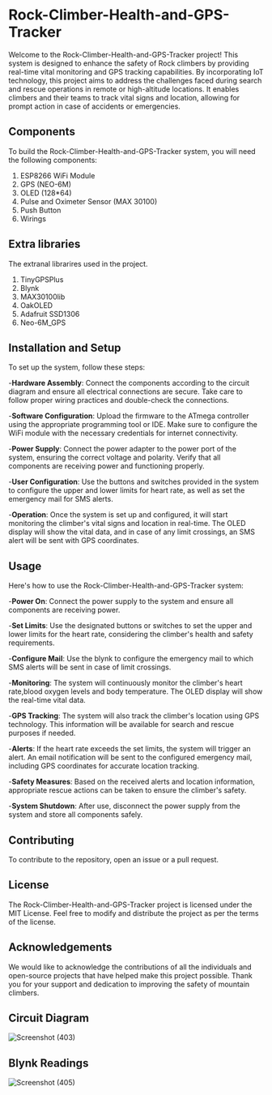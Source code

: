 # Rock-Climber-Health-and-GPS-Tracker

Welcome to the Rock-Climber-Health-and-GPS-Tracker project! This system is designed to enhance the safety of Rock climbers by providing real-time vital monitoring and GPS tracking capabilities. By incorporating IoT technology, this project aims to address the challenges faced during search and rescue operations in remote or high-altitude locations. It enables climbers and their teams to track vital signs and location, allowing for prompt action in case of accidents or emergencies.

## Components
To build the Rock-Climber-Health-and-GPS-Tracker system, you will need the following components:

1. ESP8266 WiFi Module
2. GPS (NEO-6M)
3. OLED (128*64)
4. Pulse and Oximeter Sensor (MAX 30100)
5. Push Button
6. Wirings

## Extra libraries
The extranal librarires used in the project.
1. TinyGPSPlus
2. Blynk
3. MAX30100lib
4. OakOLED
5. Adafruit SSD1306
6. Neo-6M_GPS



## Installation and Setup

To set up the system, follow these steps:

-**Hardware Assembly**: Connect the components according to the circuit diagram and ensure all electrical connections are secure. Take care to follow proper wiring practices and double-check the connections.

-**Software Configuration**: Upload the firmware to the ATmega controller using the appropriate programming tool or IDE. Make sure to configure the WiFi module with the necessary credentials for internet connectivity.

-**Power Supply**: Connect the power adapter to the power port of the system, ensuring the correct voltage and polarity. Verify that all components are receiving power and functioning properly.

-**User Configuration**: Use the buttons and switches provided in the system to configure the upper and lower limits for heart rate, as well as set the emergency mail for SMS alerts.

-**Operation**: Once the system is set up and configured, it will start monitoring the climber's vital signs and location in real-time. The OLED display will show the vital data, and in case of any limit crossings, an SMS alert will be sent with GPS coordinates.

## Usage
Here's how to use the Rock-Climber-Health-and-GPS-Tracker system:

-**Power On**: Connect the power supply to the system and ensure all components are receiving power.

-**Set Limits**: Use the designated buttons or switches to set the upper and lower limits for the heart rate, considering the climber's health and safety requirements.

-**Configure Mail**: Use the blynk to configure the emergency mail to which SMS alerts will be sent in case of limit crossings.

-**Monitoring**: The system will continuously monitor the climber's heart rate,blood oxygen levels and body temperature. The OLED display will show the real-time vital data.

-**GPS Tracking**: The system will also track the climber's location using GPS technology. This information will be available for search and rescue purposes if needed.

-**Alerts**: If the heart rate exceeds the set limits, the system will trigger an alert. An email notification will be sent to the configured emergency mail, including GPS coordinates for accurate location tracking.

-**Safety Measures**: Based on the received alerts and location information, appropriate rescue actions can be taken to ensure the climber's safety.

-**System Shutdown**: After use, disconnect the power supply from the system and store all components safely.



## Contributing
To contribute to the repository, open an issue or a pull request.

## License
The  Rock-Climber-Health-and-GPS-Tracker project is licensed under the MIT License. Feel free to modify and distribute the project as per the terms of the license.

## Acknowledgements
We would like to acknowledge the contributions of all the individuals and open-source projects that have helped make this project possible. Thank you for your support and dedication to improving the safety of mountain climbers.


## Circuit Diagram

![Screenshot (403)](https://github.com/PrachiPandey19/Mountain-Climber-Health-and-GPS-Tracker/assets/118668465/85835fa0-86b7-4cb1-89c8-636ef88a543c)

## Blynk Readings

![Screenshot (405)](https://github.com/PrachiPandey19/Mountain-Climber-Health-and-GPS-Tracker/assets/118668465/0a020e0c-8028-4a68-8900-75c462a8d7ab)
